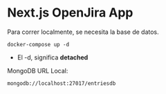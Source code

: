 # Next.js OpenJira App

Para correr localmente, se necesita la base de datos.

```
docker-compose up -d
```

* El -d, significa __detached__ 

MongoDB URL Local:

```
mongodb://localhost:27017/entriesdb
```
